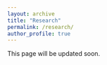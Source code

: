 ```yaml
---
layout: archive
title: "Research"
permalink: /research/
author_profile: true
---
```


 
This page will be updated soon.



